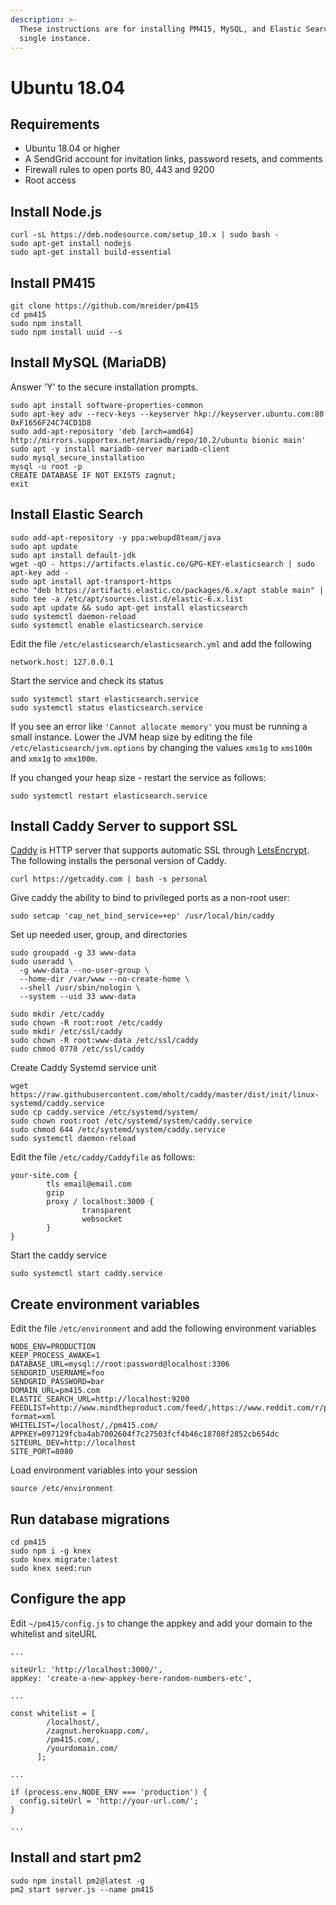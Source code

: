 ```yaml
---
description: >-
  These instructions are for installing PM415, MySQL, and Elastic Search on a
  single instance.
---
```


# Ubuntu 18.04

## Requirements

* Ubuntu 18.04 or higher
* A SendGrid account for invitation links, password resets, and comments
* Firewall rules to open ports 80, 443 and 9200
* Root access

## Install Node.js

```text
curl -sL https://deb.nodesource.com/setup_10.x | sudo bash -
sudo apt-get install nodejs
sudo apt-get install build-essential
```

## Install PM415

```text
git clone https://github.com/mreider/pm415
cd pm415
sudo npm install
sudo npm install uuid --s
```

## Install MySQL \(MariaDB\)

Answer 'Y' to the secure installation prompts.

```text
sudo apt install software-properties-common
sudo apt-key adv --recv-keys --keyserver hkp://keyserver.ubuntu.com:80 0xF1656F24C74CD1D8
sudo add-apt-repository 'deb [arch=amd64] http://mirrors.supportex.net/mariadb/repo/10.2/ubuntu bionic main'
sudo apt -y install mariadb-server mariadb-client
sudo mysql_secure_installation
mysql -u root -p
CREATE DATABASE IF NOT EXISTS zagnut;
exit
```

## Install Elastic Search

```text
sudo add-apt-repository -y ppa:webupd8team/java
sudo apt update
sudo apt install default-jdk
wget -qO - https://artifacts.elastic.co/GPG-KEY-elasticsearch | sudo apt-key add -
sudo apt install apt-transport-https
echo "deb https://artifacts.elastic.co/packages/6.x/apt stable main" | sudo tee -a /etc/apt/sources.list.d/elastic-6.x.list
sudo apt update && sudo apt-get install elasticsearch
sudo systemctl daemon-reload 
sudo systemctl enable elasticsearch.service 
```

Edit the file `/etc/elasticsearch/elasticsearch.yml` and add the following

```text
network.host: 127.0.0.1
```

Start the service and check its status

```text
sudo systemctl start elasticsearch.service
sudo systemctl status elasticsearch.service
```

If you see an error like `'Cannot allocate memory'` you must be running a small instance.  Lower the JVM heap size by editing the file `/etc/elasticsearch/jvm.options` by changing the values `xms1g` to `xms100m` and `xmx1g` to `xmx100m`. 

If you changed your heap size - restart the service as follows:

```text
sudo systemctl restart elasticsearch.service
```

## Install Caddy Server to support SSL

[Caddy](https://caddyserver.com/features) is HTTP server that supports automatic SSL through [LetsEncrypt](https://letsencrypt.org/). The following installs the personal version of Caddy.

```text
curl https://getcaddy.com | bash -s personal
```

Give caddy the ability to bind to privileged ports as a non-root user:

```text
sudo setcap 'cap_net_bind_service=+ep' /usr/local/bin/caddy
```

Set up needed user, group, and directories

```text
sudo groupadd -g 33 www-data
sudo useradd \
  -g www-data --no-user-group \
  --home-dir /var/www --no-create-home \
  --shell /usr/sbin/nologin \
  --system --uid 33 www-data

sudo mkdir /etc/caddy
sudo chown -R root:root /etc/caddy
sudo mkdir /etc/ssl/caddy
sudo chown -R root:www-data /etc/ssl/caddy
sudo chmod 0770 /etc/ssl/caddy
```

Create Caddy Systemd service unit

```text
wget https://raw.githubusercontent.com/mholt/caddy/master/dist/init/linux-systemd/caddy.service
sudo cp caddy.service /etc/systemd/system/
sudo chown root:root /etc/systemd/system/caddy.service
sudo chmod 644 /etc/systemd/system/caddy.service
sudo systemctl daemon-reload
```

Edit the file `/etc/caddy/Caddyfile` as follows:

```text
your-site.com {
        tls email@email.com
        gzip
        proxy / localhost:3000 {
                transparent
                websocket
        }
}
```

Start the caddy service

```text
sudo systemctl start caddy.service
```

## Create environment variables

Edit the file `/etc/environment` and add the following environment variables

```text
NODE_ENV=PRODUCTION
KEEP_PROCESS_AWAKE=1
DATABASE_URL=mysql://root:password@localhost:3306
SENDGRID_USERNAME=foo
SENDGRID_PASSWORD=bar
DOMAIN_URL=pm415.com
ELASTIC_SEARCH_URL=http://localhost:9200
FEEDLIST=http://www.mindtheproduct.com/feed/,https://www.reddit.com/r/prodmgmt/.rss?format=xml
WHITELIST=/localhost/,/pm415.com/
APPKEY=097129fcba4ab7002604f7c27503fcf4b46c18708f2852cb654dc
SITEURL_DEV=http://localhost
SITE_PORT=8080
```

Load  environment variables into your session

```text
source /etc/environment
```

## Run database migrations

```text
cd pm415
sudo npm i -g knex
sudo knex migrate:latest
sudo knex seed:run
```

## Configure the app

Edit `~/pm415/config.js` to change the appkey and add your domain to the whitelist and siteURL

```text
...

siteUrl: 'http://localhost:3000/',
appKey: 'create-a-new-appkey-here-random-numbers-etc',

...

const whitelist = [
        /localhost/,
        /zagnut.herokuapp.com/,
        /pm415.com/,
        /yourdomain.com/
      ];

...

if (process.env.NODE_ENV === 'production') {
  config.siteUrl = 'http://your-url.com/';
}

...
```

## Install and start pm2

```text
sudo npm install pm2@latest -g
pm2 start server.js --name pm415
```

